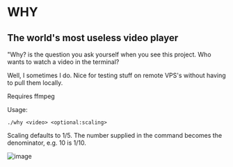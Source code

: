# WHY

## The world's most useless video player

"Why? is the question you ask yourself when you see this project. Who wants to watch a video in the terminal?

Well, I sometimes I do. Nice for testing stuff on remote VPS's without having to pull them locally.

Requires ffmpeg

Usage:
```
./why <video> <optional:scaling>
```

Scaling defaults to 1/5. The number supplied in the command becomes the denominator, e.g. 10 is 1/10.

![image](why.gif)